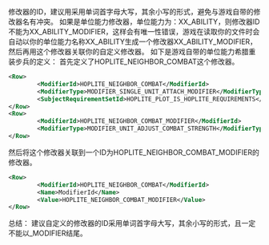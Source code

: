 修改器的ID，建议用采用单词首字母大写，其余小写的形式，避免与游戏自带的修改器名有冲突。
如果是单位能力修改器，单位能力为：XX_ABILITY，则修改器ID不能为XX_ABILITY_MODIFIER，这样会有唯一性错误，游戏在读取你的文件时会自动以你的单位能力名称XX_ABILITY生成一个修改器XX_ABILITY_MODIFIER，然后再用这个修改器关联你的自定义修改器。
如下是游戏自带的单位能力希腊重装步兵的定义：
首先定义了HOPLITE_NEIGHBOR_COMBAT这个修改器。

```xml
<Row>
        <ModifierId>HOPLITE_NEIGHBOR_COMBAT</ModifierId>
        <ModifierType>MODIFIER_SINGLE_UNIT_ATTACH_MODIFIER</ModifierType>
        <SubjectRequirementSetId>HOPLITE_PLOT_IS_HOPLITE_REQUIREMENTS</SubjectRequirementSetId>
</Row>
<Row>
		<ModifierId>HOPLITE_NEIGHBOR_COMBAT_MODIFIER</ModifierId>
		<ModifierType>MODIFIER_UNIT_ADJUST_COMBAT_STRENGTH</ModifierType>
</Row>
```
然后将这个修改器关联到一个ID为HOPLITE_NEIGHBOR_COMBAT_MODIFIER的修改器。

```xml
<Row>
		<ModifierId>HOPLITE_NEIGHBOR_COMBAT</ModifierId>
		<Name>ModifierId</Name>
		<Value>HOPLITE_NEIGHBOR_COMBAT_MODIFIER</Value>
</Row>
```

总结：
建议自定义的修改器的ID采用单词首字母大写，其余小写的形式，且一定不能以_MODIFIER结尾。